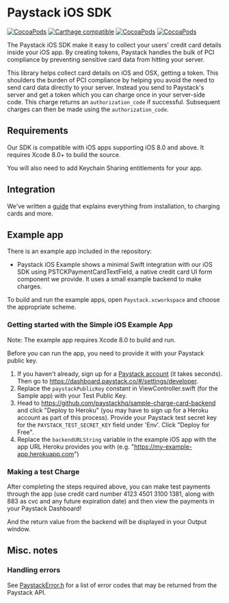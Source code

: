 # Paystack iOS SDK
<!-- [![Travis](https://img.shields.io/travis/paystackhq/paystack-ios/master.svg?style=flat)](https://travis-ci.org/paystackhq/paystack-ios) -->
[![CocoaPods](https://img.shields.io/cocoapods/v/Paystack.svg?style=flat)](http://cocoapods.org/?q=author%3Apaystack%20name%3Apaystack)
[![Carthage compatible](https://img.shields.io/badge/Carthage-compatible-4BC51D.svg?style=flat)](https://github.com/Carthage/Carthage)
[![CocoaPods](https://img.shields.io/cocoapods/l/Paystack.svg?style=flat)](https://github.com/paystackhq/paystack-ios/blob/master/LICENSE)
[![CocoaPods](https://img.shields.io/cocoapods/p/Paystack.svg?style=flat)](https://github.com/paystackhq/paystack-ios#)

The Paystack iOS SDK make it easy to collect your users' credit card details inside your iOS app. By creating tokens,
Paystack handles the bulk of PCI compliance by preventing sensitive card data from hitting your server.

This library helps collect card details on iOS and OSX, getting a token. This shoulders the burden of PCI compliance by helping you avoid the need to send
card data directly to your server. Instead you send to Paystack's server and get a token which you can charge once in your server-side code. This charge
returns an `authorization_code` if successful. Subsequent charges can then be made using the `authorization_code`.


## Requirements
Our SDK is compatible with iOS apps supporting iOS 8.0 and above. It requires Xcode 8.0+ to build the source.

You will also need to add Keychain Sharing entitlements for your app.

## Integration

We've written a [guide](GUIDE.md) that explains everything from installation, to charging cards and more.

## Example app

There is an example app included in the repository:
- Paystack iOS Example shows a minimal Swift integration with our iOS SDK using PSTCKPaymentCardTextField, a native credit card UI form component we provide. It uses a small example backend to make charges.

To build and run the example apps, open `Paystack.xcworkspace` and choose the appropriate scheme.

### Getting started with the Simple iOS Example App

Note: The example app requires Xcode 8.0 to build and run.

Before you can run the app, you need to provide it with your Paystack public key.

1. If you haven't already, sign up for a [Paystack account](https://dashboard.paystack.com/#/signup) (it takes seconds). Then go to https://dashboard.paystack.co/#/settings/developer.
2. Replace the `paystackPublicKey` constant in ViewController.swift (for the Sample app) with your Test Public Key.
3. Head to https://github.com/paystackhq/sample-charge-card-backend and click "Deploy to Heroku" (you may have to sign up for a Heroku account as part of this process). Provide your Paystack test secret key for the `PAYSTACK_TEST_SECRET_KEY` field under 'Env'. Click "Deploy for Free".
4. Replace the `backendURLString` variable in the example iOS app with the app URL Heroku provides you with (e.g. "https://my-example-app.herokuapp.com")

### Making a test Charge

After completing the steps required above, you can make test payments through the app (use credit card number 4123 4501 3100 1381, along with 883 as cvc and any future expiration date) and then view the payments in your Paystack Dashboard!

And the return value from the backend will be displayed in your Output window.

## Misc. notes

### Handling errors

See [PaystackError.h](https://github.com/paystackhq/paystack-ios/blob/master/Paystack/PublicHeaders/PaystackError.h) for a list of error codes that may be returned from the Paystack API.


